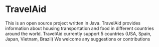 # TravelAid
This is an open source project written in Java.
TravelAid provides information about housing transportation and food in different countries around the world.
TravelAid  currently support 5 countries (USA, Spain, Japan, Vietnam, Brazil)
We welcome any suggestions or contributions
